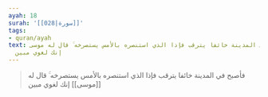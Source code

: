 ```yaml
---
ayah: 18
surah: '[[028|سورة]]'
tags:
- quran/ayah
text: فأصبح في المدينة خائفا يترقب فإذا الذي استنصره بالأمس يستصرخه ۚ قال له موسى
  إنك لغوي مبين
---
```

> فأصبح في المدينة خائفا يترقب فإذا الذي استنصره بالأمس يستصرخه ۚ قال له [[موسى]] إنك لغوي مبين
